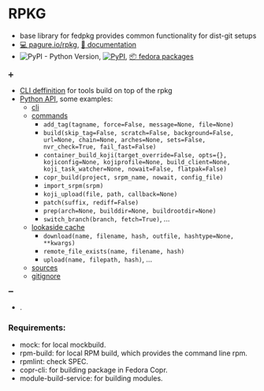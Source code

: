 # RPKG


- base library for fedpkg provides common functionality for dist-git setups
- [ :computer: pagure.io/rpkg](https://pagure.io/rpkg), [ :scroll: documentation](https://docs.pagure.org/rpkg)
- ![PyPI - Python Version](https://img.shields.io/pypi/pyversions/rpkg.svg), [![PyPI](https://img.shields.io/pypi/v/rpkg.svg)](https://pypi.org/project/rpkg/), [ :package: fedora packages](https://src.fedoraproject.org/rpms/rpkg)

:heavy_plus_sign:
- [CLI deffinition](https://docs.pagure.org/rpkg/cli.html#) for tools build on top of the rpkg
- [Python API](https://docs.pagure.org/rpkg/api.html), some examples:
  - [cli](https://docs.pagure.org/rpkg/api.html#cli)
  - [commands](https://docs.pagure.org/rpkg/api.html#commands)
    - `add_tag(tagname, force=False, message=None, file=None)`
    - `build(skip_tag=False, scratch=False, background=False, url=None, chain=None, arches=None, sets=False, nvr_check=True, fail_fast=False)`
    - `container_build_koji(target_override=False, opts={}, kojiconfig=None, kojiprofile=None, build_client=None, koji_task_watcher=None, nowait=False, flatpak=False)`
    - `copr_build(project, srpm_name, nowait, config_file)`
    - `import_srpm(srpm)`
    - `koji_upload(file, path, callback=None)`
    - `patch(suffix, rediff=False)`
    - `prep(arch=None, builddir=None, buildrootdir=None)`
    - `switch_branch(branch, fetch=True)`, ...
  - [lookaside cache](https://docs.pagure.org/rpkg/api.html#lookaside)
    - `download(name, filename, hash, outfile, hashtype=None, **kwargs)`
    - `remote_file_exists(name, filename, hash)`
    - `upload(name, filepath, hash)`, ...
  - [sources](https://docs.pagure.org/rpkg/api.html#sources)
  - [gitignore](https://docs.pagure.org/rpkg/api.html#gitignore)

:heavy_minus_sign:
- .


### Requirements:

- mock: for local mockbuild.
- rpm-build: for local RPM build, which provides the command line rpm.
- rpmlint: check SPEC.
- copr-cli: for building package in Fedora Copr.
- module-build-service: for building modules.

